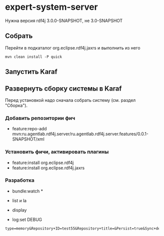 # expert-system-server

Нужна версия rdf4j 3.0.0-SNAPSHOT, не 3.0-SNAPSHOT

## Собрать

Перейти в подкаталог org.eclipse.rdf4j.jaxrs и выполнить из него

````mvn clean install -P quick````

## Запустить Karaf

## Развернуть сборку системы в Karaf

Перед установкой надо сначала собрать систему (см. раздел "Сборка").

### Добавить репозитории фич

* feature:repo-add mvn:ru.agentlab.rdf4j.server/ru.agentlab.rdf4j.server.features/0.0.1-SNAPSHOT/xml

### Установить фичи, активировать плагины

* feature:install org.eclipse.rdf4j
* feature:install org.eclipse.rdf4j.jaxrs


### Разработка

* bundle:watch *

* list и la

* display
* log:set DEBUG

```
type=memory&Repository+ID=test55&Repository+title=&Persist=true&Sync+delay=0&EvaluationStrategyFactory=org.eclipse.rdf4j.query.algebra.evaluation.impl.StrictEvaluationStrategyFactory
```